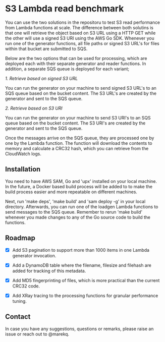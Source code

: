 S3 Lambda read benchmark
========================

You can use the two solutions in the repositoru to test S3 read performance from Lambda functions at scale. The difference between both solutins is that one will retrieve the object based on S3 URL using a HTTP GET while the other will use a signed S3 URI using the AWS Go SDK. Whenever you run one of the generator functions, all file paths or signed S3 URL's for files within that bucket are submitted to SQS.

Below are the two options that can be used for processing, which are deployed each with their separate generator and reader functions. In addition, a separate SQS queue is deployed for each variant;


*1. Retrieve based on signed S3 URL*

You can run the generator on your machine to send signed S3 URL's to an SQS queue based on the bucket content. The S3 URL's are created by the generator and sent to the SQS queue.  


*2. Retrieve based on S3 URI*

You can run the generator on your machine to send S3 URI's to an SQS queue based on the bucket content. The S3 URI's are created by the generator and sent to the SQS queue. 


Once the messages arrive on the SQS queue, they are processed one by one by the Lambda function. The function will download the contents to memory and calculate a CRC32 hash, which you can retrieve from the CloudWatch logs. 


Installation
------------

You need to have AWS SAM, Go and 'upx' installed on your local machine. In the future, a Docker based build process will be added to to make the build process easier and more repeatable on different machines. 


Next, run 'make deps', 'make build' and 'sam deploy -g' in your local directory. Afterwards, you can run one of the loadgen Lambda functions to send messages to the SQS queue. Remember to rerun 'make build' whenever you made changes to any of the Go source code to build the functions. 


Roadmap
-------

- [X] Add S3 pagination to support more than 1000 items in one Lambda generator invocation. 
- [X] Add a DynamoDB table where the filename, filesize and filehash are added for tracking of this metadata. 
- [X] Add MD5 fingerprinting of files, which is more practical than the current CRC32 code. 
- [X] Add XRay tracing to the processing functions for granular performance tuning.


Contact
-------

In case you have any suggestions, questions or remarks, please raise an issue or reach out to @marekq.

